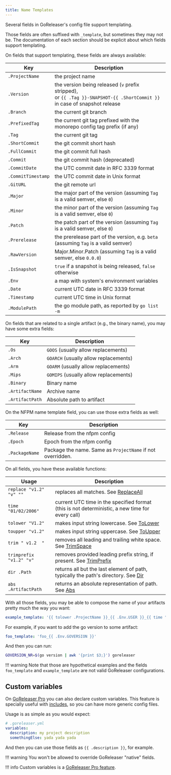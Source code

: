 ```yaml
---
title: Name Templates
---
```


Several fields in GoReleaser's config file support templating.

Those fields are often suffixed with `_template`, but sometimes they may not
be. The documentation of each section should be explicit about which fields
support templating.

On fields that support templating, these fields are always available:

| Key                | Description                                                                                                                  |
|--------------------|------------------------------------------------------------------------------------------------------------------------------|
| `.ProjectName`     | the project name                                                                                                             |
| `.Version`         | the version being released (`v` prefix stripped),<br>or `{{ .Tag }}-SNAPSHOT-{{ .ShortCommit }}` in case of snapshot release |
| `.Branch`          | the current git branch                                                                                                       |
| `.PrefixedTag`     | the current git tag prefixed with the monorepo config tag prefix (if any)                                                    |
| `.Tag`             | the current git tag                                                                                                          |
| `.ShortCommit`     | the git commit short hash                                                                                                    |
| `.FullCommit`      | the git commit full hash                                                                                                     |
| `.Commit`          | the git commit hash (deprecated)                                                                                             |
| `.CommitDate`      | the UTC commit date in RFC 3339 format                                                                                       |
| `.CommitTimestamp` | the UTC commit date in Unix format                                                                                           |
| `.GitURL`          | the git remote url                                                                                                           |
| `.Major`           | the major part of the version (assuming `Tag` is a valid semver, else `0`)                                                   |
| `.Minor`           | the minor part of the version (assuming `Tag` is a valid semver, else `0`)                                                   |
| `.Patch`           | the patch part of the version (assuming `Tag` is a valid semver, else `0`)                                                   |
| `.Prerelease`      | the prerelease part of the version, e.g. `beta` (assuming `Tag` is a valid semver)                                           |
| `.RawVersion`      | Major.Minor.Patch (assuming `Tag` is a valid semver, else `0.0.0`)                                                           |
| `.IsSnapshot`      | `true` if a snapshot is being released, `false` otherwise                                                                    |
| `.Env`             | a map with system's environment variables                                                                                    |
| `.Date`            | current UTC date in RFC 3339 format                                                                                          |
| `.Timestamp`       | current UTC time in Unix format                                                                                              |
| `.ModulePath`      | the go module path, as reported by `go list -m`                                                                              |

On fields that are related to a single artifact (e.g., the binary name), you
may have some extra fields:

| Key             | Description                           |
|-----------------|---------------------------------------|
| `.Os`           | `GOOS` (usually allow replacements)   |
| `.Arch`         | `GOARCH` (usually allow replacements) |
| `.Arm`          | `GOARM` (usually allow replacements)  |
| `.Mips`         | `GOMIPS` (usually allow replacements) |
| `.Binary`       | Binary name                           |
| `.ArtifactName` | Archive name                          |
| `.ArtifactPath` | Absolute path to artifact             |

On the NFPM name template field, you can use those extra fields as well:

| Key            | Description                                                |
|----------------|------------------------------------------------------------|
| `.Release`     | Release from the nfpm config                               |
| `.Epoch`       | Epoch from the nfpm config                                 |
| `.PackageName` | Package the name. Same as `ProjectName` if not overridden. |

On all fields, you have these available functions:

| Usage                   | Description                                                                                                                    |
|-------------------------|--------------------------------------------------------------------------------------------------------------------------------|
| `replace "v1.2" "v" ""` | replaces all matches. See [ReplaceAll](https://golang.org/pkg/strings/#ReplaceAll)                                             |
| `time "01/02/2006"`     | current UTC time in the specified format (this is not deterministic, a new time for every call)                                |
| `tolower "V1.2"`        | makes input string lowercase. See [ToLower](https://golang.org/pkg/strings/#ToLower)                                           |
| `toupper "v1.2"`        | makes input string uppercase. See [ToUpper](https://golang.org/pkg/strings/#ToUpper)                                           |
| `trim " v1.2  "`        | removes all leading and trailing white space. See [TrimSpace](https://golang.org/pkg/strings/#TrimSpace)                       |
| `trimprefix "v1.2" "v"` | removes provided leading prefix string, if present. See [TrimPrefix](https://golang.org/pkg/strings/#TrimPrefix)                |
| `dir .Path`             | returns all but the last element of path, typically the path's directory. See [Dir](https://golang.org/pkg/path/filepath/#Dir) |
| `abs .ArtifactPath`     | returns an absolute representation of path. See [Abs](https://golang.org/pkg/path/filepath/#Abs)                               |

With all those fields, you may be able to compose the name of your artifacts
pretty much the way you want:

```yaml
example_template: '{{ tolower .ProjectName }}_{{ .Env.USER }}_{{ time "2006" }}'
```

For example, if you want to add the go version to some artifact:

```yaml
foo_template: 'foo_{{ .Env.GOVERSION }}'
```

And then you can run:

```sh
GOVERSION_NR=$(go version | awk '{print $3;}') goreleaser
```

!!! warning
    Note that those are hypothetical examples and the fields `foo_template` and
    `example_template` are not valid GoReleaser configurations.

## Custom variables

On [GoReleaser Pro](/pro) you can also declare custom variables.
This feature is specially useful with [includes](/customization/includes), so you can have more generic config files.

Usage is as simple as you would expect:

```yaml
# .goreleaser.yml
variables:
  description: my project description
  somethingElse: yada yada yada
```

And then you can use those fields as `{{ .description }}`, for example.

!!! warning
    You won't be allowed to override GoReleaser "native" fields.

!!! info
    Custom variables is a [GoReleaser Pro feature](/pro).
